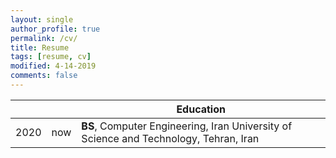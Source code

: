 ```yaml
---
layout: single
author_profile: true
permalink: /cv/
title: Resume
tags: [resume, cv]
modified: 4-14-2019
comments: false
---
```




|     |    |**Education**                                                               |
|-----|----|----------------------------------------------------------------------------------|
|2020 |now| **BS**, Computer Engineering, Iran University of Science and Technology, Tehran, Iran               |
